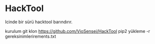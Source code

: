 # HackTool
Icinde bir sürü hacktool barındırır.

kurulum 
git klon https://github.com/VioSensei/HackTool
pip2 yükleme -r gereksinimlerirements.txt
